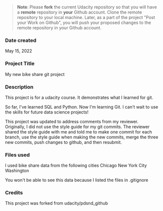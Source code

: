 >**Note**: Please **fork** the current Udacity repository so that you will have a **remote** repository in **your** Github account. Clone the remote repository to your local machine. Later, as a part of the project "Post your Work on Github", you will push your proposed changes to the remote repository in your Github account.

### Date created
May 15, 2022

### Project Title
My new bike share git project

### Description
This project is for a udacity course.  It demonstrates what I learned for git.

So far, I've learned SQL and Python.  Now I'm learning Git.  I can't wait to use the skills for future data science projects!

This project was updated to address comments from my reviewer.  Originally, I did not use the style guide for my git commits.
The reviewer shared the style guide with me and told me to make one commit for each branch, use the style guide when making the new commits, merge the three new commits, push changes to github, and then resubmit.

### Files used
I used bike share data from the following cities
Chicago
New York City
Washington

You won't be able to see this data because I listed the files in .gitignore

### Credits
This project was forked from udacity/pdsnd_github

